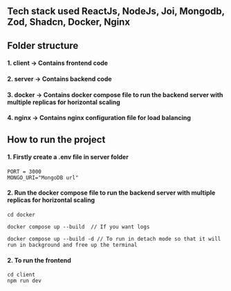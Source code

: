## Tech stack used ReactJs, NodeJs, Joi, Mongodb, Zod, Shadcn, Docker, Nginx
## Folder structure

#### 1. client -> Contains frontend code

#### 2. server -> Contains backend code

#### 3. docker -> Contains docker compose file to run the backend server with multiple replicas for horizontal scaling

#### 4. nginx -> Contains nginx configuration file for load balancing

## How to run the project

#### 1. Firstly create a .env file in server folder 
```
PORT = 3000
MONGO_URI="MongoDB url"
```

#### 2. Run the docker compose file to run the backend server with multiple replicas for horizontal scaling

```
cd docker

docker compose up --build  // If you want logs

docker compose up --build -d // To run in detach mode so that it will run in background and free up the terminal
```

#### 2. To run the frontend

```
cd client
npm run dev
```
